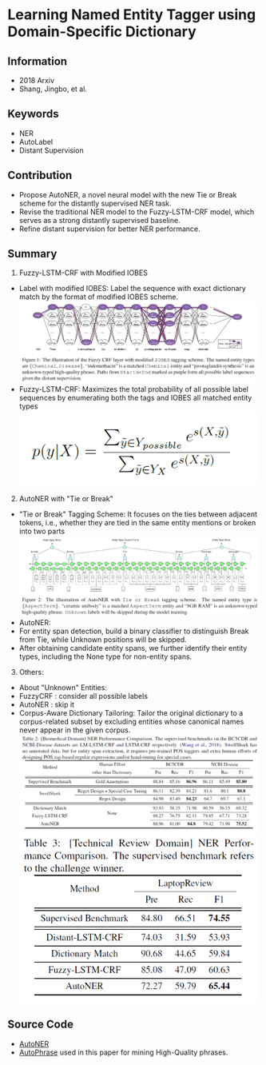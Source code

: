 # Learning Named Entity Tagger using Domain-Specific Dictionary
## Information
- 2018 Arxiv
- Shang, Jingbo, et al.

## Keywords
- NER
- AutoLabel
- Distant Supervision

## Contribution
- Propose AutoNER, a novel neural model with the new Tie or Break scheme for the distantly supervised NER task.
- Revise the traditional NER model to the Fuzzy-LSTM-CRF model, which serves as a strong distantly supervised baseline.
- Refine distant supervision for better NER performance.

## Summary
1. Fuzzy-LSTM-CRF with Modified IOBES
- Label with modified IOBES:
  Label the sequence with exact dictionary match by the format of modified IOBES scheme.
![Modified IOBES](pic/Learning_Named_Entity_Tagger_using_Domain-Specific_Dictionary_fig1.PNG)
-  Fuzzy-LSTM-CRF:
 Maximizes the total probability of all possible label sequences by enumerating both the tags and IOBES all matched entity types
![Equation of Fuzzy-LSTM-CRF](pic/Learning_Named_Entity_Tagger_using_Domain-Specific_Dictionary_fig2.PNG)

2. AutoNER with "Tie or Break"
- "Tie or Break" Tagging Scheme:
 It focuses on the ties between adjacent tokens, i.e., whether they are tied in the same entity mentions or broken into two parts
![Tie or Break Tagging Scheme](pic/Learning_Named_Entity_Tagger_using_Domain-Specific_Dictionary_fig3.PNG)
- AutoNER:
 - For entity span detection, build a binary classifier to distinguish Break from Tie, while Unknown positions will be skipped.
 - After obtaining candidate entity spans, we further identify their entity types, including the None type for non-entity spans.

3. Others:
- About "Unknown" Entities:
 - FuzzyCRF : consider all possible labels
 - AutoNER : skip it
- Corpus-Aware Dictionary Tailoring:
 Tailor the original dictionary to a corpus-related subset by excluding entities whose canonical names never appear in the given corpus.
![Results on BC5CDR and NCBI-Disease datasets](pic/Learning_Named_Entity_Tagger_using_Domain-Specific_Dictionary_fig4.PNG)
![Results on LaptopReview dataset](pic/Learning_Named_Entity_Tagger_using_Domain-Specific_Dictionary_fig5.PNG)
 


## Source Code
- [AutoNER](https://github.com/shangjingbo1226/AutoNER)
- [AutoPhrase](https://github.com/shangjingbo1226/AutoPhrase) used in this paper for mining High-Quality phrases.
